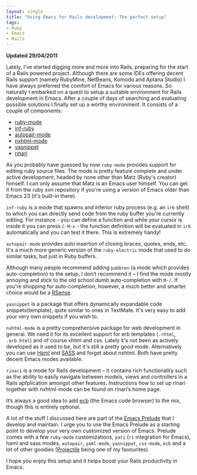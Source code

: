 ```yaml
---
layout: single
title: "Using Emacs for Rails development: The perfect setup"
tags:
- Ruby
- Emacs
- Rails
---
```


**Updated 29/04/2011**

Lately, I’ve started digging more and more into Rails, preparing for
the start of a Rails powered project. Although there are some IDEs
offering decent Rails support (namely RubyMine, NetBeans, Komodo and
Aptana Studio) I have always preferred the comfort of Emacs for
various reasons. So naturally I embarked on a quest to setup a
suitable environment for Rails development in Emacs. After a couple of
days of searching and evaluating possible solutions I finally set up a
worthy environment. It consists of a couple of components:

* [ruby-mode](http://svn.ruby-lang.org/cgi-bin/viewvc.cgi/trunk/misc/ruby-mode.el?view=log)
* [inf-ruby](http://svn.ruby-lang.org/cgi-bin/viewvc.cgi/trunk/misc/inf-ruby.el?view=log)
* [autopair-mode](http://code.google.com/p/autopair/)
* [nxhtml-mode](http://ourcomments.org/Emacs/nXhtml/doc/nxhtml.html)
* [yasnippet](http://code.google.com/p/yasnippet/)
* [rinari](http://rinari.rubyforge.org/)

As you probably have guessed by now `ruby-mode` provides support for
editing ruby source files. The mode is pretty feature complete and
under active development, headed by none other than Matz (Ruby's
creator) himself. I can only assume that Matz is an Emacs user
himself. You can get it from the ruby svn repository if you're using a
version of Emacs older than Emacs 23 (it's built-in there).

`inf-ruby` is a mode that spawns and inferior ruby process (e.g. an `irb` shell)
to which you can directly send code from the ruby buffer you're
currently editing. For instance - you can define a function and while
your cursor is inside it you can press `C-M-x` - the function definition
will be evaluated in `irb` automatically and you can test it there. This
is extremely handy!

`autopair-mode` provides auto insertion of closing braces, quotes,
ends, etc. It's a much more generic version of the `ruby-electric` mode
that used to do similar tasks, but just in Ruby buffers.

Although many people recommend adding `pabbrev` (a mode which
provides auto-completion) to the setup, I don’t recommend it – I find
the mode mostly annoying and stick to the old school dumb
auto-completion with `M-/`. If you're shopping for auto-completion,
however, a much better and smarter choice would be a
[RSense](http://cx4a.org/software/rsense/).

`yasnippet` is a package that offers dynamically expandable code
snippets(template), quite similar to ones in TextMate. It's very easy
to add your very own snippets if you wish to.

`nxhtml-mode` is a pretty comprehensive package for web development in
general. We need it for its excellent support for erb
templates (`.rhtml`, `.erb.html`) and of course xhtml and css. Lately it's
not been as actively developed as it used to be, but it's still a
pretty good mode. Alternatively you can use
[Haml](https://github.com/nex3/haml) and
[SASS](https://github.com/antonj/scss-mode) and forget about
nxhtml. Both have pretty decent Emacs modes available.

`rinari` is a mode for Rails development – it contains rich
functionality such as the ability to easily navigate between models,
views and controllers in a Rails apfplication amongst other
features. Instructions how to set up rinari together with nxhtml-mode
can be found on rinari’s home page.

It’s always a good idea to add [ecb](http://ecb.sourceforge.net/) (the Emacs code browser) to the mix,
though this is entirely optional.

A lot of the stuff I discussed here are part of the
[Emacs Prelude](https://github.com/bbatsov/prelude) that I
develop and maintain. I urge you to use the Emacs Prelude as a starting point to
develop your very own customized version of Emacs. Prelude comes with a
few `ruby-mode` customizations, `yari` (`ri` integration for Emacs), haml and
sass modes, `autopair`, `yaml-mode`, `yasnippet`, `css-mode`, `ecb` and a lot of
other goodies ([Projectile](https://github.com/bbatsov/projectile) being one of my favourites).

I hope you enjoy this setup and it helps boost your Rails productivity in Emacs.
